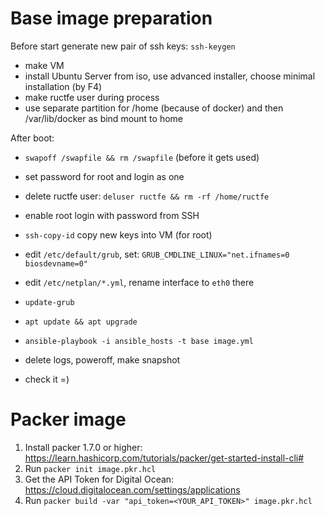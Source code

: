 # Base image preparation

Before start generate new pair of ssh keys: `ssh-keygen`

* make VM
* install Ubuntu Server from iso, use advanced installer, choose minimal installation (by F4)
* make ructfe user during process
* use separate partition for /home (because of docker) and then /var/lib/docker as bind mount to home

After boot:
* `swapoff /swapfile && rm /swapfile` (before it gets used)
* set password for root and login as one
* delete ructfe user: `deluser ructfe && rm -rf /home/ructfe`
* enable root login with password from SSH
* `ssh-copy-id` copy new keys into VM (for root)

* edit `/etc/default/grub`, set: `GRUB_CMDLINE_LINUX="net.ifnames=0 biosdevname=0"`
* edit `/etc/netplan/*.yml`, rename interface to `eth0` there
* `update-grub`
* `apt update && apt upgrade`

* `ansible-playbook -i ansible_hosts -t base image.yml`
* delete logs, poweroff, make snapshot


* check it =)

# Packer image
1. Install packer 1.7.0 or higher: https://learn.hashicorp.com/tutorials/packer/get-started-install-cli#
2. Run `packer init image.pkr.hcl`
3. Get the API Token for Digital Ocean: https://cloud.digitalocean.com/settings/applications
4. Run `packer build -var "api_token=<YOUR_API_TOKEN>" image.pkr.hcl`
